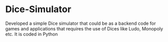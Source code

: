# Dice-Simulator
Developed a simple Dice simulator that could be as a backend code for games and applications that requires the use of Dices like Ludo, Monopoly etc. It is coded in Python



